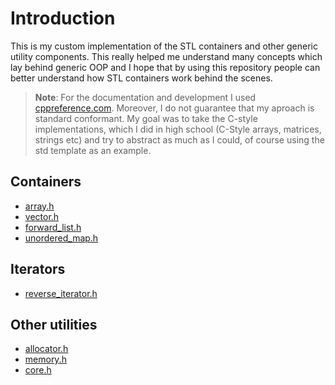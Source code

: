 # Introduction

This is my custom implementation of the STL containers and other generic utility components. This really helped me understand many concepts which lay behind generic OOP and I hope that by using this repository people can better understand how STL containers work behind the scenes.

> **Note**: For the documentation and development I used [cppreference.com](https://en.cppreference.com/w/). Moreover, I do not guarantee that my aproach is standard conformant. My goal was to take the C-style implementations, which I did in high school (C-Style arrays, matrices, strings etc) and try to abstract as much as I could, of course using the std template as an example.

## Containers

- [array.h](https://github.com/sorin373/CPP-Custom-STL/blob/main/src/STL/array.h) 
- [vector.h](https://github.com/sorin373/CPP-Custom-STL/blob/main/src/STL/vector.h)
- [forward_list.h](https://github.com/sorin373/CPP-Custom-STL/blob/main/src/STL/forward_list.h)
- [unordered_map.h](https://github.com/sorin373/CPP-Custom-STL/blob/main/src/STL/unordered_map.h)

## Iterators
- [reverse_iterator.h](https://github.com/sorin373/CPP-Custom-STL/blob/main/src/STL/reverse_iterator.h)

## Other utilities
- [allocator.h](https://github.com/sorin373/CPP-Custom-STL/blob/main/src/STL/allocator.h)
- [memory.h](https://github.com/sorin373/CPP-Custom-STL/blob/main/src/STL/memory.h)
- [core.h](https://github.com/sorin373/CPP-Custom-STL/blob/main/src/STL/core.h)